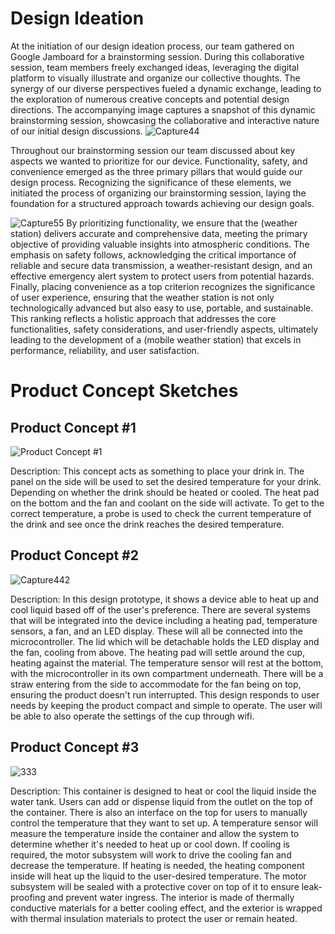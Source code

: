 # Design Ideation
At the initiation of our design ideation process, our team gathered on Google Jamboard for a brainstorming session. During this collaborative session, team members freely exchanged ideas, leveraging the digital platform to visually illustrate and organize our collective thoughts. The synergy of our diverse perspectives fueled a dynamic exchange, leading to the exploration of numerous creative concepts and potential design directions. The accompanying image captures a snapshot of this dynamic brainstorming session, showcasing the collaborative and interactive nature of our initial design discussions.
![Capture44](https://github.com/EGR-314-Team-201/EGR-314-Team-201/assets/156974933/66a335d5-e950-47dd-9899-93671ad52790)

Throughout our brainstorming session our team discussed about key aspects we wanted to prioritize for our device. Functionality, safety, and convenience emerged as the three primary pillars that would guide our design process. Recognizing the significance of these elements, we initiated the process of organizing our brainstorming session, laying the foundation for a structured approach towards achieving our design goals.

![Capture55](https://github.com/EGR-314-Team-201/EGR-314-Team-201/assets/156974933/8b7ca602-2822-42a2-96f3-dde445e58c30)
By prioritizing functionality, we ensure that the (weather station) delivers accurate and comprehensive data, meeting the primary objective of providing valuable insights into atmospheric conditions. The emphasis on safety follows, acknowledging the critical importance of reliable and secure data transmission, a weather-resistant design, and an effective emergency alert system to protect users from potential hazards. Finally, placing convenience as a top criterion recognizes the significance of user experience, ensuring that the weather station is not only technologically advanced but also easy to use, portable, and sustainable. This ranking reflects a holistic approach that addresses the core functionalities, safety considerations, and user-friendly aspects, ultimately leading to the development of a (mobile weather station) that excels in performance, reliability, and user satisfaction.


# Product Concept Sketches
## Product Concept #1
![Product Concept #1](https://github.com/EGR-314-Team-201/EGR-314-Team-201/assets/156974933/4e02827d-355f-4101-8eb2-951e5dfcdb9d)

Description: This concept acts as something to place your drink in. The panel on the side will be used to set the desired temperature for your drink. Depending on whether the drink should be heated or cooled. The heat pad on the bottom and the fan and coolant on the side will activate. To get to the correct temperature, a probe is used to check the current temperature of the drink and see once the drink reaches the desired temperature.


## Product Concept #2
![Capture442](https://github.com/EGR-314-Team-201/EGR-314-Team-201/assets/156974933/bdbbaaf5-c936-4337-87d1-c25a13572b01)

Description: In this design prototype, it shows a device able to heat up and cool liquid based off of the user's preference. There are several systems that will be integrated into the device including a heating pad, temperature sensors, a fan, and an LED display. These will all be connected into the microcontroller. The lid which will be detachable holds the LED display and the fan, cooling from above. The heating pad will settle around the cup, heating against the material. The temperature sensor will rest at the bottom, with the microcontroller in its own compartment underneath. There will be a straw entering from the side to accommodate for the fan being on top, ensuring the product doesn't run interrupted. This design responds to user needs by keeping the product compact and simple to operate. The user will be able to also operate the settings of the cup through wifi.



## Product Concept #3
![333](https://github.com/EGR-314-Team-201/EGR-314-Team-201/assets/156974933/4d858f36-68a7-42c0-b30f-295fb6c3b4d4)

Description: This container is designed to heat or cool the liquid inside the water tank. Users can add or dispense liquid from the outlet on the top of the container. There is also an interface on the top for users to manually control the temperature that they want to set up. A temperature sensor will measure the temperature inside the container and allow the system to determine whether it's needed to heat up or cool down. If cooling is required, the motor subsystem will work to drive the cooling fan and decrease the temperature. If heating is needed, the heating component inside will heat up the liquid to the user-desired temperature. The motor subsystem will be sealed with a protective cover on top of it to ensure leak-proofing and prevent water ingress. The interior is made of thermally conductive materials for a better cooling effect, and the exterior is wrapped with thermal insulation materials to protect the user or remain heated.
